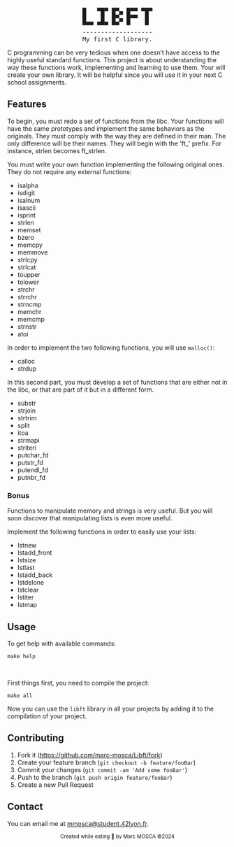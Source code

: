 <div align="center">
<pre>
█   ▀█▀ █▀▄ █▀▀ ▀█▀
█    █  █▀▄ █▀▀  █ 
▀▀▀ ▀▀▀ ▀▀  ▀    ▀ 
-------------------
My first C library.
</pre>
</div>

C programming can be very tedious when one doesn’t have access to the highly useful standard functions.
This project is about understanding the way these functions work, implementing and learning to use them.
Your will create your own library. It will be helpful since you will use it in your next C school assignments.

## Features

To begin, you must redo a set of functions from the libc.
Your functions will have the same prototypes and implement the same behaviors as the originals.
They must comply with the way they are defined in their man. 
The only difference will be their names.
They will begin with the 'ft_' prefix. For instance, strlen becomes ft_strlen.

You must write your own function implementing the following original ones.
They do not require any external functions:

- isalpha
- isdigit
-  isalnum
-  isascii
-  isprint
-  strlen
-  memset
-  bzero
-  memcpy
-  memmove
-  strlcpy
-  strlcat
-  toupper
-  tolower
-  strchr
-  strrchr
-  strncmp
-  memchr
-  memcmp
-  strnstr
-  atoi

In order to implement the two following functions, you will use `malloc()`:

- calloc
- strdup

In this second part, you must develop a set of functions that are either not in the libc, or that are part of it but in a different form.

- substr
- strjoin
- strtrim
- split
- itoa
- strmapi
- striteri
- putchar_fd
- putstr_fd
- putendl_fd
- putnbr_fd

### Bonus

Functions to manipulate memory and strings is very useful.
But you will soon discover that manipulating lists is even more useful.

Implement the following functions in order to easily use your lists:

- lstnew
- lstadd_front
- lstsize
- lstlast
- lstadd_back
- lstdelone
- lstclear
- lstiter
- lstmap

## Usage

To get help with available commands:

```shell
make help
```

&nbsp;

First things first, you need to compile the project:

```shell
make all
```

Now you can use the `libft` library in all your projects by adding it to the compilation of your project.

## Contributing

1. Fork it (<https://github.com/marc-mosca/Libft/fork>)
2. Create your feature branch (`git checkout -b feature/fooBar`)
3. Commit your changes (`git commit -am 'Add some fooBar'`)
4. Push to the branch (`git push origin feature/fooBar`)
5. Create a new Pull Request

## Contact

You can email me at mmosca@student.42lyon.fr.

<p align=center> <sub> Created while eating 🍿 by Marc MOSCA ©2024</sub></p>
